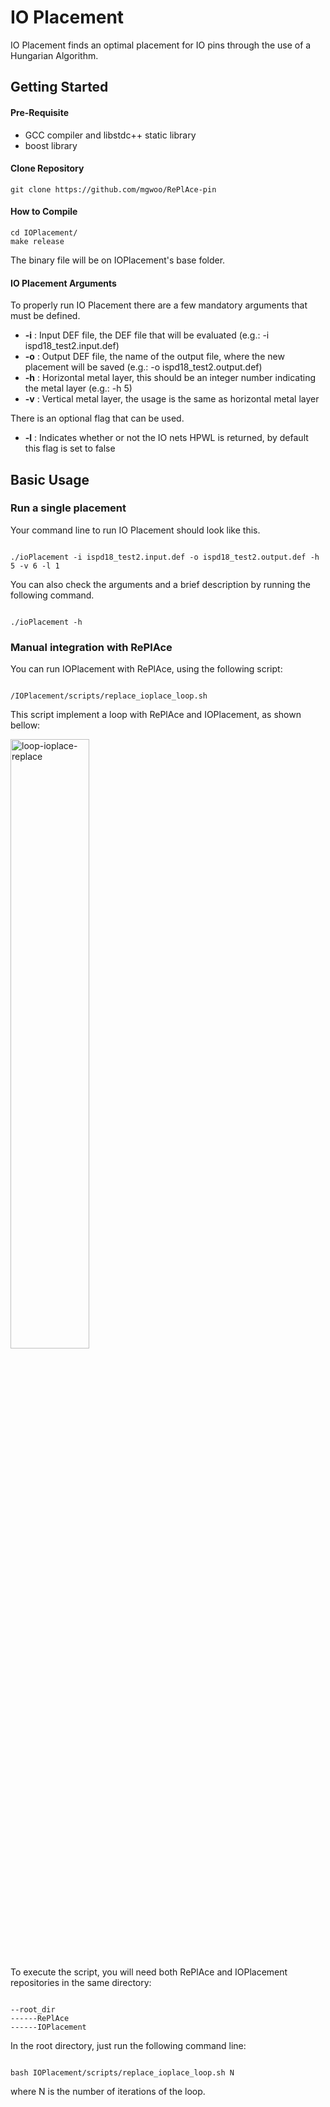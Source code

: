 # IO Placement

IO Placement finds an optimal placement for IO pins through the use of a Hungarian Algorithm.

## Getting Started
#### Pre-Requisite

- GCC compiler and libstdc++ static library
- boost library

#### Clone Repository

```
git clone https://github.com/mgwoo/RePlAce-pin
```

#### How to Compile

````
cd IOPlacement/
make release
`````

The binary file will be on IOPlacement's base folder.

#### IO Placement Arguments

To properly run IO Placement there are a few mandatory arguments that must be defined.

- **-i** : Input DEF file, the DEF file that will be evaluated (e.g.: -i ispd18_test2.input.def)
- **-o** : Output DEF file, the name of the output file, where the new placement will be saved (e.g.: -o ispd18_test2.output.def)
- **-h** : Horizontal metal layer, this should be an integer number indicating the metal layer (e.g.: -h 5)
- **-v** : Vertical metal layer, the usage is the same as horizontal metal layer

There is an optional flag that can be used.

- **-l** : Indicates whether or not the IO nets HPWL is returned, by default this flag is set to false


## Basic Usage

### Run a single placement

Your command line to run IO Placement should look like this.

````

./ioPlacement -i ispd18_test2.input.def -o ispd18_test2.output.def -h 5 -v 6 -l 1

````

You can also check the arguments and a brief description by running the following command.

````

./ioPlacement -h

````

### Manual integration with RePlAce

You can run IOPlacement with RePlAce, using the following script:

````

/IOPlacement/scripts/replace_ioplace_loop.sh

````

This script implement a loop with RePlAce and IOPlacement, as shown bellow:

<img src="doc/loop.png" alt="loop-ioplace-replace" width="50%" heigth="50%"/>

To execute the script, you will need both RePlAce and IOPlacement repositories in the same directory:

````

--root_dir
------RePlAce
------IOPlacement

````

In the root directory, just run the following command line:

````

bash IOPlacement/scripts/replace_ioplace_loop.sh N

````

where N is the number of iterations of the loop.
